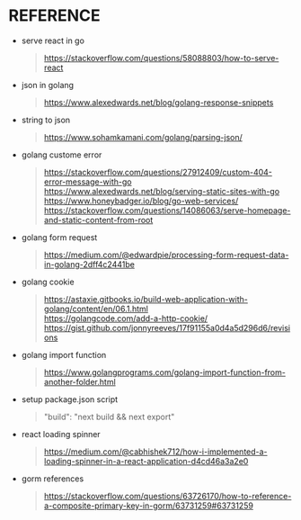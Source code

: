 # REFERENCE

- serve react in go <br>
    > https://stackoverflow.com/questions/58088803/how-to-serve-react <br>

- json in golang <br>
    > https://www.alexedwards.net/blog/golang-response-snippets <br>

- string to json <br>
    > https://www.sohamkamani.com/golang/parsing-json/ <br>

- golang custome error <br>
    > https://stackoverflow.com/questions/27912409/custom-404-error-message-with-go <br>
    > https://www.alexedwards.net/blog/serving-static-sites-with-go <br>
    > https://www.honeybadger.io/blog/go-web-services/ <br>
    > https://stackoverflow.com/questions/14086063/serve-homepage-and-static-content-from-root<br>

- golang form request <br>
    > https://medium.com/@edwardpie/processing-form-request-data-in-golang-2dff4c2441be <br>

- golang cookie <br>
    > https://astaxie.gitbooks.io/build-web-application-with-golang/content/en/06.1.html <br>
    > https://golangcode.com/add-a-http-cookie/ <br>
    > https://gist.github.com/jonnyreeves/17f91155a0d4a5d296d6/revisions <br>

- golang import function <br>
    > https://www.golangprograms.com/golang-import-function-from-another-folder.html <br>

- setup package.json script
    > "build": "next build && next export"

- react loading spinner <br>
    > https://medium.com/@cabhishek712/how-i-implemented-a-loading-spinner-in-a-react-application-d4cd46a3a2e0 <br>

- gorm references <br>
    > https://stackoverflow.com/questions/63726170/how-to-reference-a-composite-primary-key-in-gorm/63731259#63731259 <br>